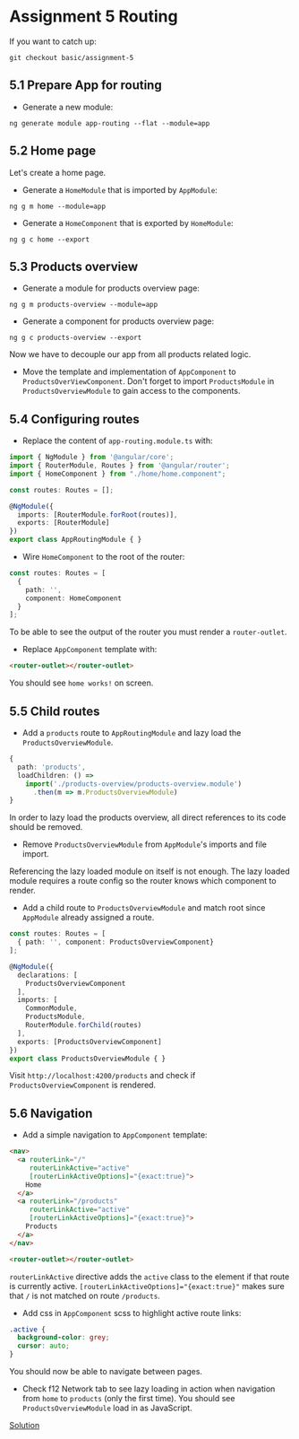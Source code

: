 # Assignment 5 Routing
If you want to catch up:

```
git checkout basic/assignment-5
```

## 5.1 Prepare App for routing

- Generate a new module:

```
ng generate module app-routing --flat --module=app
```

## 5.2 Home page
Let's create a home page.

- Generate a `HomeModule` that is imported by `AppModule`:

```
ng g m home --module=app
```

- Generate a `HomeComponent` that is exported by `HomeModule`:

```
ng g c home --export
```

## 5.3 Products overview

- Generate a module for products overview page:

```
ng g m products-overview --module=app
```

- Generate a component for products overview page:

```
ng g c products-overview --export
```

Now we have to decouple our app from all products related logic.

- Move the template and implementation of `AppComponent` to `ProductsOverViewComponent`. 
Don't forget to import `ProductsModule` in `ProductsOverviewModule` to gain access to the components.

## 5.4 Configuring routes

- Replace the content of `app-routing.module.ts` with:

```typescript
import { NgModule } from '@angular/core';
import { RouterModule, Routes } from '@angular/router';
import { HomeComponent } from "./home/home.component";

const routes: Routes = [];

@NgModule({
  imports: [RouterModule.forRoot(routes)],
  exports: [RouterModule]
})
export class AppRoutingModule { }
```

- Wire `HomeComponent` to the root of the router:
```typescript
const routes: Routes = [
  {
    path: '',
    component: HomeComponent
  }
];
```

To be able to see the output of the router you must render a `router-outlet`.

- Replace `AppComponent` template with:

```html
<router-outlet></router-outlet>
```

You should see `home works!` on screen.

## 5.5 Child routes

- Add a `products` route to `AppRoutingModule` and lazy load the `ProductsOverviewModule`.

```typescript
{
  path: 'products',
  loadChildren: () =>
    import('./products-overview/products-overview.module')
      .then(m => m.ProductsOverviewModule)
}
```

In order to lazy load the products overview, all direct references to its code should be removed.

- Remove `ProductsOverviewModule` from `AppModule`'s imports and file import.

Referencing the lazy loaded module on itself is not enough. The lazy loaded module requires a route config so the router knows which component to render.

- Add a child route to `ProductsOverviewModule` and match root since `AppModule` already assigned a route.

```typescript
const routes: Routes = [
  { path: '', component: ProductsOverviewComponent}
];

@NgModule({
  declarations: [
    ProductsOverviewComponent
  ],
  imports: [
    CommonModule,
    ProductsModule,
    RouterModule.forChild(routes)
  ],
  exports: [ProductsOverviewComponent]
})
export class ProductsOverviewModule { }
```

Visit `http://localhost:4200/products` and check if `ProductsOverviewComponent` is rendered. 

## 5.6 Navigation

- Add a simple navigation to `AppComponent` template:

```html
<nav>
  <a routerLink="/"
     routerLinkActive="active"
     [routerLinkActiveOptions]="{exact:true}">
    Home
  </a>
  <a routerLink="/products"
     routerLinkActive="active"
     [routerLinkActiveOptions]="{exact:true}">
    Products
  </a>
</nav>

<router-outlet></router-outlet>
```

`routerLinkActive` directive adds the `active` class to the element if that route is currently active.
`[routerLinkActiveOptions]="{exact:true}"` makes sure that `/` is not matched on route `/products`.

- Add css in `AppComponent` scss to highlight active route links:
```scss
.active {
  background-color: grey;
  cursor: auto;
}
```

You should now be able to navigate between pages.

- Check f12 Network tab to see lazy loading in action when navigation from `home` to `products` (only the first time). You should see
`ProductsOverviewModule` load in as JavaScript.

[Solution](https://github.com/Rachnerd/ov-angular/compare/basic/assignment-5...basic/assignment-6)
